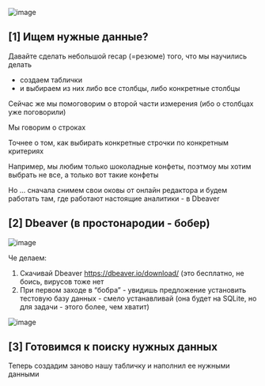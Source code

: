 ![image](https://github.com/user-attachments/assets/844a1b6b-01d3-4683-bcf7-ba28b1b88ebf)

## [1] Ищем нужные данные?

Давайте сделать небольшой recap (=резюме) того, что мы научились делать
- создаем таблички
- и выбираем из них либо все столбцы, либо конкретные столбцы

Сейчас же мы помоговорим о второй части измерения (ибо о столбцах уже поговорили) 

Мы говорим о строках

Точнее о том, как выбирать конкретные строчки по конкретным критериях 

Например, мы любим только шоколадные конфеты, поэтмоу мы хотим выбрать не все, а только вот такие конфеты 

Но ... сначала снимем свои оковы от онлайн редактора и будем работать там, где работают настоящие аналитики - в Dbeaver 


## [2] Dbeaver (в простонародии - бобер)

![image](https://github.com/user-attachments/assets/eb196cc2-e086-449b-8533-6cff26648879)


Че делаем:
1. Скачивай Dbeaver https://dbeaver.io/download/ (это бесплатно, не боись, вирусов тоже нет
2. При первом заходе в “бобра” - увидишь предложение установить тестовую базу данных - смело устанавливай (она будет на SQLite, но для задачи - этого более, чем хватит)

![image](https://github.com/user-attachments/assets/5932452a-0910-404b-9245-770f54fdcbd3)

## [3] Готовимся к поиску нужных данных

Теперь создадим заново нашу табличку и наполнил ее нужными данными
